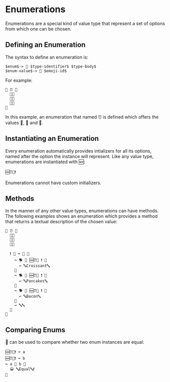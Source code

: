 # Enumerations

Enumerations are a special kind of value type that represent a set of options
from which one can be chosen.

## Defining an Enumeration

The syntax to define an enumeration is:

```syntax
$enum$-> 🦃 $type-identifier$ $type-body$
$enum-value$-> 🔘 $emoji-id$
```

For example:

```
🦃 ⏰ 🍇
  🔘🥓
  🔘🥞
  🔘🥐
🍉
```

In this example, an enumeration that named ⏰ is defined which offers the values
🥓, 🥞 and 🥐.

## Instantiating an Enumeration

Every enumeration automatically provides intializers for all its options, named
after the option the instance will represent. Like any value type, enumerations
are instantiated with 🆕:

```
🆕⏰🥞❗️
```

Enumerations cannot have custom initializers.

## Methods

In the manner of any other value types, enumerations can have methods. The
following examples shows an enumeration which provides a method that returns
a textual description of the chosen value:

```
🦃 ⏰ 🍇
  🔘🥓
  🔘🥞
  🔘🥐

  ❗️ 🔡 ➡️ 🔡 🍇
    ↪️ 🐕 🙌 🆕⏰🥐 ❗️ 🍇
      ↩️ 🔤Croissant🔤
    🍉
    ↪️ 🐕 🙌 🆕⏰🥞 ❗️ 🍇
      ↩️ 🔤Pancakes🔤
    🍉
    ↪️ 🐕 🙌 🆕⏰🥓 ❗️ 🍇
      ↩️ 🔤Bacon🔤
    🍉
    ↩️ 🔤🔤
  🍉
🍉
```

## Comparing Enums

🙌 can be used to compare whether two enum instances are equal:

```
🆕⏰🥓❗️ ➡️ a
🆕⏰🥓❗️ ➡️ b
↪️ a 🙌 b 🍇
  😀 🔤Equal🔤❗️
🍉
```
